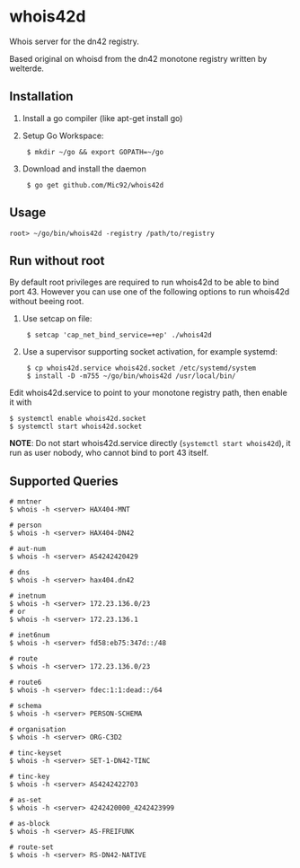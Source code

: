 # whois42d
Whois server for the dn42 registry.

Based original on whoisd from the dn42 monotone registry written by welterde.

## Installation

1. Install a go compiler (like apt-get install go)
2. Setup Go Workspace:

        $ mkdir ~/go && export GOPATH=~/go

3. Download and install the daemon

        $ go get github.com/Mic92/whois42d

## Usage

    root> ~/go/bin/whois42d -registry /path/to/registry


## Run without root

By default root privileges are required to run whois42d to be able to bind port 43.
However you can use one of the following options to run whois42d without beeing root.

1. Use setcap on file:

        $ setcap 'cap_net_bind_service=+ep' ./whois42d

2. Use a supervisor supporting socket activation, for example systemd:

        $ cp whois42d.service whois42d.socket /etc/systemd/system
        $ install -D -m755 ~/go/bin/whois42d /usr/local/bin/

Edit whois42d.service to point to your monotone registry path, then enable it with

    $ systemctl enable whois42d.socket
    $ systemctl start whois42d.socket

**NOTE**: Do not start whois42d.service directly (`systemctl start whois42d`),
it run as user nobody, who cannot bind to port 43 itself.

## Supported Queries

    # mntner
    $ whois -h <server> HAX404-MNT

    # person
    $ whois -h <server> HAX404-DN42

    # aut-num
    $ whois -h <server> AS4242420429

    # dns
    $ whois -h <server> hax404.dn42

    # inetnum
    $ whois -h <server> 172.23.136.0/23
    # or
    $ whois -h <server> 172.23.136.1

    # inet6num
    $ whois -h <server> fd58:eb75:347d::/48

    # route
    $ whois -h <server> 172.23.136.0/23

    # route6
    $ whois -h <server> fdec:1:1:dead::/64

    # schema
    $ whois -h <server> PERSON-SCHEMA

    # organisation
    $ whois -h <server> ORG-C3D2

    # tinc-keyset
    $ whois -h <server> SET-1-DN42-TINC

    # tinc-key
    $ whois -h <server> AS4242422703

    # as-set
    $ whois -h <server> 4242420000_4242423999

    # as-block
    $ whois -h <server> AS-FREIFUNK

    # route-set
    $ whois -h <server> RS-DN42-NATIVE
